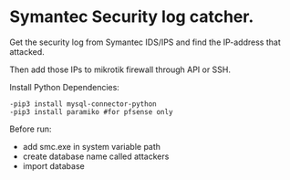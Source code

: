 # Symantec Security log catcher.

Get the security log from Symantec IDS/IPS and find the IP-address that attacked. 

Then add those IPs to mikrotik firewall through API or SSH.

Install Python Dependencies:

    -pip3 install mysql-connector-python
    -pip3 install paramiko #for pfsense only


Before run:
- add smc.exe in system variable path
- create database name called attackers
- import database
